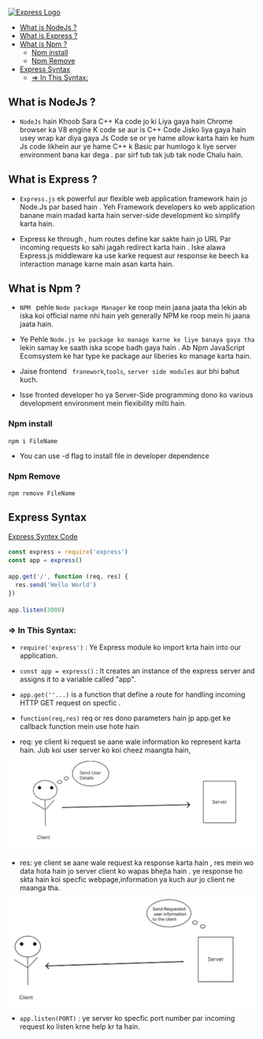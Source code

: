 
[![Express Logo](https://i.cloudup.com/zfY6lL7eFa-3000x3000.png)](http://expressjs.com/)

- [What is NodeJs ?](#what-is-nodejs-)
- [What is Express ?](#what-is-express-)
- [What is Npm ?](#what-is-npm-)
  - [Npm install](#npm-install)
  - [Npm Remove](#npm-remove)
- [Express Syntax](#express-syntax)
  - [=\> In This Syntax:](#-in-this-syntax)




## What is NodeJs ?

- `NodeJs` hain Khoob Sara C++ Ka code jo ki Liya gaya hain Chrome browser ka V8 engine K code se aur is C++ Code Jisko liya gaya hain usey wrap kar diya gaya Js Code se or ye hame allow karta hain ke hum Js code likhein aur ye hame C++ k Basic par humlogo k liye server environment bana kar dega . par sirf tub tak jub tak node Chalu hain.

## What is Express ?

- ` Express.js `  ek powerful aur flexible web application framework hain jo Node.Js par based hain . Yeh Framework developers ko web application banane main madad karta hain server-side development ko simplify karta hain.
  
- Express ke through , hum  routes define kar sakte hain jo URL Par incoming requests ko sahi jagah redirect karta hain . Iske alawa Express.js middleware ka use karke request aur response ke beech ka interaction manage karne main asan karta hain.


## What is Npm ?

- `NPM ` pehle `Node package Manager` ke roop mein jaana jaata tha lekin ab iska koi official name nhi hain yeh generally NPM ke roop mein hi jaana jaata hain.

- Ye Pehle `Node.js ke package ko manage karne ke liye banaya gaya tha` lekin samay ke saath iska scope badh gaya hain . Ab Npm JavaScript Ecomsystem ke har type ke package aur liberies ko manage karta hain.

- Jaise frontend ` franework`,` tools `, `server side modules` aur bhi bahut kuch.
- Isse fronted developer ho ya Server-Side programming dono ko various development environment mein flexibility milti hain.
  

### Npm install 

```console
npm i FileName
```

- You can use -d flag to install file in developer dependence


### Npm Remove

```console
npm remove FileName
```


## Express Syntax
<a href="./03_Day_Express_Basic/03_StarterCode/ExpressSyntex">Express Syntex Code</a>



```js
const express = require('express')
const app = express()

app.get('/', function (req, res) {
  res.send('Hello World')
})

app.listen(3000) 

```

### => In This Syntax:

- `require('express')`  :  Ye Express module ko import krta hain  into our application.
- `const app = express()`   : It creates an instance of the express server and assigns it to a variable called "app".

- `app.get(''...)` is a function that define a route for handling incoming HTTP GET request  on specfic . 


- `function(req,res)` req or res dono parameters hain jp app.get ke callback function mein use hote hain

- req: ye client ki request se aane wale information ko represent karta hain. Jub koi user server ko koi cheez maangta hain,




<img src="../Image/Req.png">



- res: ye client se aane wale request ka response karta hain , res mein wo data hota hain jo server client ko wapas bhejta hain . ye response ho skta hain koi specfic webpage,information ya kuch aur jo client ne maanga tha.

<img src="../Image/res.png">
<!-- Image  -->


- `app.listen(PORT)` : ye server ko specfic port number par incoming request ko listen krne help kr ta hain.
